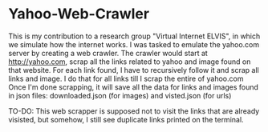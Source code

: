 # Yahoo-Web-Crawler
This is my contribution to a research group "Virtual Internet ELVIS", in which we simulate how the internet works. I was tasked to emulate the yahoo.com server
by creating a web crawler.
The crawler would start at http://yahoo.com, scrap all the links related to yahoo and image found on that website. For each link found, I have to recursively follow
it and scrap all links and image. I do that for all links till I scrap the entire of yahoo.com
Once I'm done scrapping, it will save all the data for links and images found in json files: downloaded.json (for images) and visted.json (for urls)

TO-DO: This web scrapper is supposed not to visit the links that are already visisted, but somehow, I still see duplicate links printed on the terminal.

